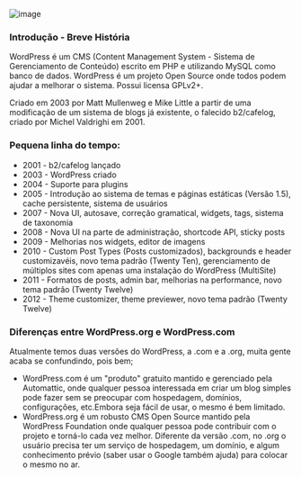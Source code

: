 ![image](https://s.w.org/about/images/logos/wordpress-logo-textonly-rgb.png)

### Introdução - Breve História

WordPress é um CMS (Content Management System - Sistema de Gerenciamento de Conteúdo) escrito em PHP e utilizando MySQL como banco de dados. WordPress é um projeto Open Source onde todos podem ajudar a melhorar o sistema. Possui licensa GPLv2+.

Criado em 2003 por Matt Mullenweg e Mike Little a partir de uma modificação de um sistema de blogs já existente, o falecido b2/cafelog, criado por Michel Valdrighi em 2001.

### Pequena linha do tempo:

* 2001 - b2/cafelog lançado
* 2003 - WordPress criado
* 2004 - Suporte para plugins
* 2005 - Introdução ao sistema de temas e páginas estáticas (Versão 1.5), cache persistente, sistema de usuários
* 2007 - Nova UI, autosave, correção gramatical, widgets, tags, sistema de taxonomia
* 2008 - Nova UI na parte de administração, shortcode API, sticky posts
* 2009 - Melhorias nos widgets, editor de imagens
* 2010 - Custom Post Types (Posts customizados), backgrounds e header customizavéis, novo tema padrão (Twenty Ten), gerenciamento de múltiplos sites com apenas uma instalação do WordPress (MultiSite)
* 2011 - Formatos de posts, admin bar, melhorias na performance, novo tema padrão (Twenty Twelve)
* 2012 - Theme customizer, theme previewer, novo tema padrão (Twenty Twelve)

### Diferenças entre WordPress.org e WordPress.com

Atualmente temos duas versões do WordPress, a .com e a .org, muita gente acaba se confundindo, pois bem;

* WordPress.com é um "produto" gratuito mantido e gerenciado pela Automattic, onde qualquer pessoa interessada em criar um blog simples pode fazer sem se preocupar com hospedagem, domínios, configurações, etc.Embora seja fácil de usar, o mesmo é bem limitado.
* WordPress.org é um robusto CMS Open Source mantido pela WordPress Foundation onde qualquer pessoa pode contribuir com o projeto e torná-lo cada vez melhor. Diferente da versão .com, no .org o usuário precisa ter um serviço de hospedagem, um domínio, e algum conhecimento prévio (saber usar o Google também ajuda) para colocar o mesmo no ar.
